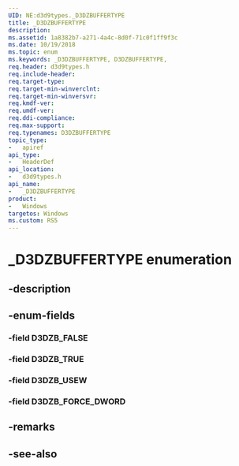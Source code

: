 ```yaml
---
UID: NE:d3d9types._D3DZBUFFERTYPE
title: _D3DZBUFFERTYPE
description: 
ms.assetid: 1a8382b7-a271-4a4c-8d0f-71c0f1ff9f3c
ms.date: 10/19/2018
ms.topic: enum
ms.keywords: _D3DZBUFFERTYPE, D3DZBUFFERTYPE, 
req.header: d3d9types.h
req.include-header:
req.target-type:
req.target-min-winverclnt:
req.target-min-winversvr:
req.kmdf-ver:
req.umdf-ver:
req.ddi-compliance:
req.max-support:
req.typenames: D3DZBUFFERTYPE
topic_type: 
-	apiref
api_type: 
-	HeaderDef
api_location: 
-	d3d9types.h
api_name: 
-	_D3DZBUFFERTYPE
product:
-	Windows
targetos: Windows
ms.custom: RS5
---
```


# _D3DZBUFFERTYPE enumeration

## -description



## -enum-fields

### -field D3DZB_FALSE 
### -field D3DZB_TRUE 
### -field D3DZB_USEW 
### -field D3DZB_FORCE_DWORD 

## -remarks

## -see-also
